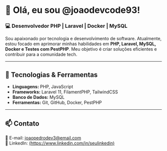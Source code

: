 # 👋 Olá, eu sou @joaodevcode93!

### 💻 Desenvolvedor PHP | Laravel | Docker | MySQL

Sou apaixonado por tecnologia e desenvolvimento de software. Atualmente, estou focado em aprimorar minhas habilidades em **PHP, Laravel, MySQL, Docker e Testes com PestPHP**. Meu objetivo é criar soluções eficientes e contribuir para a comunidade tech.

---

## 🚀 Tecnologias & Ferramentas  
- **Linguagens:** PHP, JavaScript  
- **Frameworks:** Laravel 11, FilamentPHP, TailwindCSS  
- **Banco de Dados:** MySQL  
- **Ferramentas:** Git, GitHub, Docker, PestPHP  

---

## 📫 Contato  
📧 E-mail: joaopedrodev3@email.com  
🔗 LinkedIn: [(https://www.linkedin.com/in/seulinkedin)  ](https://www.linkedin.com/in/joaodevcode93/)

